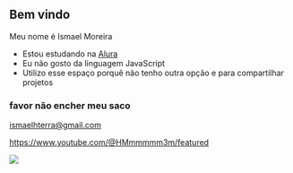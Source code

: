 ## **Bem vindo**

Meu nome é Ismael Moreira

- Estou estudando na [Alura](https://ww.alura.com.br)
- Eu não gosto da linguagem JavaScript
- Utilizo esse espaço porquê não tenho outra opção e para compartilhar projetos

### favor não encher meu saco 

ismaelhterra@gmail.com

https://www.youtube.com/@HMmmmmm3m/featured

![](https://media.tenor.com/wKG-bGsQZwsAAAAM/%D1%81%D1%83%D0%BA%D1%83%D0%BD%D0%B0.gif)

